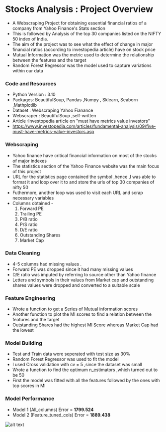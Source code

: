 # Stocks Analysis : Project Overview 
* A Webscraping Project for obtaining essential financial ratios of a company from Yahoo Finance's Stats section 
* This is followed by Analysis of the top 30 companies listed on the NIFTY 50 index of India. 
* The aim of the project was to see what the effect of change in major financial ratios (according to investopedia article) have on stock price 
* Mutual Information was the metric used to determine the relationship between the features and the target 
* Random Forest Regressor was the model used to capture variations within our data 

### Code and Resources 
* Python Version : 3.10 
* Packages: BeautifulSoup, Pandas ,Numpy , Sklearn, Seaborn ,Mathplotlib 
* Dataset : Webscraping Yahoo Fianance
* Webscraper : BeautifulSoup ,self-written 
* Article :Investopedia article on "must have metrics value investors"
* https://www.investopedia.com/articles/fundamental-analysis/09/five-must-have-metrics-value-investors.asp
  
### Webscraping 
* Yahoo finance have critical financial information on most of the stocks of major indexes 
* The statistics section of the Yahoo Finance website was the main focus of this project 
* URL for the statistics page contained the symbol ,hence ,I was able to format it and loop over it to and store the urls of top 30 companies of nifty 50 
* Futhermore, another loop was used to visit each URL and scrap necessary variables 
* Columns obtained - 
    1. Forward PE 
    2. Trailing PE 
    3. P/B ratio
    4. P/S ratio 
    5. D/E ratio 
    6. Outstanding Shares 
    7. Market Cap 
  
 ### Data Cleaning 
* 4-5 columns had missing values .
* Forward PE was dropped since it had many missing values 
* D/E ratio was imputed by referring to source other than Yahoo finance 
* Letters and symbols in their values from Market cap and outstanding shares values were dropped and converted to a suitable scale 

### Feature Engineering 
* Wrote a function to get a Series of Mutual information scores
* Another function to plot the MI scores to find a relation between the features and the target 
* Outstanding Shares had the highest MI Score whereas Market Cap had the lowest 

### Model Building 
* Test and Train data were seperated with test size as 30% 
* Random Forest Regressor was used to fit the model 
* I used Cross validation with cv = 5 ,since the dataset was small 
* Wrote a function to find the optimum n_estimators ,which turned out to be 50 
* First the model was fitted with all the features followed by the ones with top scores in MI 

### Model Performance 
* Model 1 (All_columns) Error = **1799.524**
* Model 2 (Feature_tuned_cols) Error = **1889.438** 

![alt text](https://github.com/svrashank/Stocks_analysis/blob/master/True%20vs%20Predicted.JPG "True vs Predicted")


